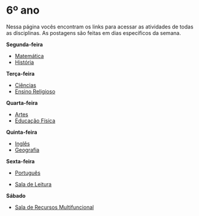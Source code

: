 # 6º ano
Nessa página vocês encontram os links para acessar as atividades de todas as disciplinas. As postagens são feitas em dias específicos da semana.

**Segunda-feira**

- [Matemática](https://padlet.com/mkmdeoliveira/matematica6)
- [História](https://padlet.com/daianycrdemedeiros/6anoHistoria)

**Terça-feira**

- [Ciências](https://padlet.com/fredericohorie/jkow695l59ge67b0)
- [Ensino Religioso](https://padlet.com/melquiadessupervisorpibid/d7hud16i3ffcoz8n)

**Quarta-feira**

- [Artes](https://padlet.com/edbergon/dalo8hni2cjjbwjl)
- [Educação Física]()
  
**Quinta-feira**

- [Inglês](https://padlet.com/leodobrasilprof/qpst3c8vq158wwem)
- [Geografia](https://padlet.com/fredericohorie/me1l65o65zyvyne5)

**Sexta-feira**

- [Português](https://padlet.com/fredericohorie/kwmizqmk3hrgtdsl)

- [Sala de Leitura](https://padlet.com/fredericohorie/6anoleitura)

**Sábado**

- [Sala  de Recursos Multifuncional](https://padlet.com/fredericohorie/swxwpjj8uu9nzgyz)